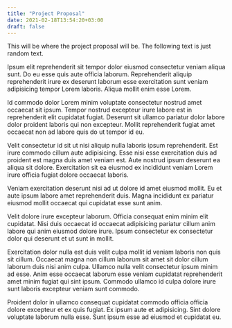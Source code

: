 ```yaml
---
title: "Project Proposal"
date: 2021-02-18T13:54:20+03:00
draft: false
---
```


This will be where the project proposal will be. The following text is just random text.

Ipsum elit reprehenderit sit tempor dolor eiusmod consectetur veniam aliqua sunt. Do eu esse quis aute officia laborum. Reprehenderit aliquip reprehenderit irure ex deserunt laborum esse exercitation sunt veniam adipisicing tempor Lorem laboris. Aliqua mollit enim esse Lorem.

Id commodo dolor Lorem minim voluptate consectetur nostrud amet occaecat sit ipsum. Tempor nostrud excepteur irure labore est in reprehenderit elit cupidatat fugiat. Deserunt sit ullamco pariatur dolor labore dolor proident laboris qui non excepteur. Mollit reprehenderit fugiat amet occaecat non ad labore quis do ut tempor id eu.

Velit consectetur id sit ut nisi aliquip nulla laboris ipsum reprehenderit. Est irure commodo cillum aute adipisicing. Esse nisi esse exercitation duis ad proident est magna duis amet veniam est. Aute nostrud ipsum deserunt ea aliqua sit dolore. Exercitation sit ea eiusmod ex incididunt veniam Lorem irure officia fugiat dolore occaecat laboris.

Veniam exercitation deserunt nisi ad ut dolore id amet eiusmod mollit. Eu et aute ipsum labore amet reprehenderit duis. Magna incididunt ex pariatur eiusmod mollit occaecat qui cupidatat esse sunt anim.

Velit dolore irure excepteur laborum. Officia consequat enim minim elit cupidatat. Nisi duis occaecat id occaecat adipisicing pariatur cillum anim labore qui anim eiusmod dolore irure. Ipsum consectetur ex consectetur dolor qui deserunt et ut sunt in mollit.

Exercitation dolor nulla est duis velit culpa mollit id veniam laboris non quis sit cillum. Occaecat magna non cillum laborum sit amet sit dolor cillum laborum duis nisi anim culpa. Ullamco nulla velit consectetur ipsum minim ad esse. Anim esse occaecat laborum esse veniam cupidatat reprehenderit amet minim fugiat qui sint ipsum. Commodo ullamco id culpa dolore irure sunt laboris excepteur veniam sunt commodo.

Proident dolor in ullamco consequat cupidatat commodo officia officia dolore excepteur et ex quis fugiat. Ex ipsum aute et adipisicing. Sint dolore voluptate laborum nulla esse. Sunt ipsum esse ad eiusmod et cupidatat eu.
